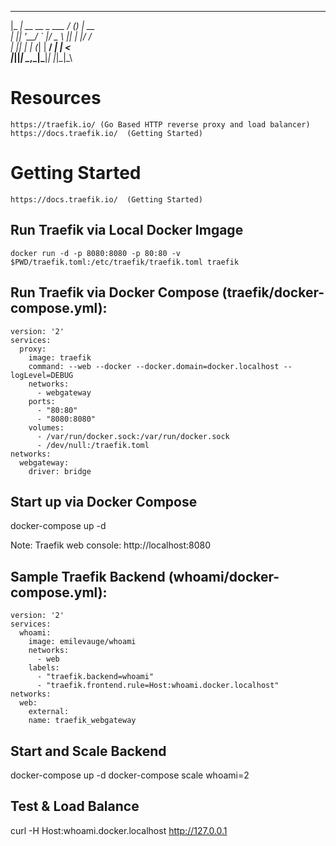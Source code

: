 
  _____                __ _ _                                 
 |_   _| __ __ _  ___ / _(_) | __                             
   | || '__/ _` |/ _ \ |_| | |/ /                             
   | || | | (_| |  __/  _| |   <                              
   |_||_|  \__,_|\___|_| |_|_|\_\  



# Resources

	https://traefik.io/ (Go Based HTTP reverse proxy and load balancer)
	https://docs.traefik.io/  (Getting Started)


# Getting Started

    https://docs.traefik.io/  (Getting Started)

## Run Traefik via Local Docker Imgage

    docker run -d -p 8080:8080 -p 80:80 -v $PWD/traefik.toml:/etc/traefik/traefik.toml traefik

## Run Traefik via Docker Compose (traefik/docker-compose.yml):

    version: '2'
    services:
      proxy:
        image: traefik
        command: --web --docker --docker.domain=docker.localhost --logLevel=DEBUG
        networks:
          - webgateway
        ports:
          - "80:80"
          - "8080:8080"
        volumes:
          - /var/run/docker.sock:/var/run/docker.sock
          - /dev/null:/traefik.toml
    networks:
      webgateway:
        driver: bridge

## Start up via Docker Compose

  docker-compose up -d

  Note: Traefik web console:  http://localhost:8080 

## Sample Traefik Backend (whoami/docker-compose.yml):

    version: '2'
    services:
      whoami:
        image: emilevauge/whoami
        networks:
          - web
        labels:
          - "traefik.backend=whoami"
          - "traefik.frontend.rule=Host:whoami.docker.localhost"
    networks:
      web:
        external:
        name: traefik_webgateway

## Start and Scale Backend

  docker-compose up -d
  docker-compose scale whoami=2


## Test & Load Balance

  curl -H Host:whoami.docker.localhost http://127.0.0.1













